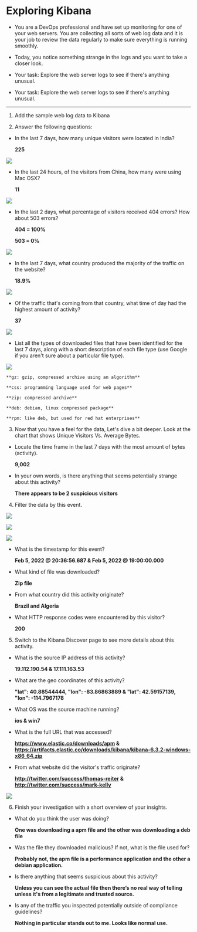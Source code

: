 # Exploring Kibana

* You are a DevOps professional and have set up monitoring for one of your web servers. You are collecting all sorts of web log data and it is your job to review the data regularly to make sure everything is running smoothly. 

* Today, you notice something strange in the logs and you want to take a closer look.

* Your task: Explore the web server logs to see if there's anything unusual.

* Your task: Explore the web server logs to see if there's anything unusual.

---

1. Add the sample web log data to Kibana

2. Answer the following questions:

- In the last 7 days, how many unique visitors were located in India?

	**225**

![](https://github.com/pdanny90/p_dan/blob/main/Exploring_Kibana/Images/1%20India.png)

- In the last 24 hours, of the visitors from China, how many were using Mac OSX?

	**11**

![](https://github.com/pdanny90/p_dan/blob/main/Exploring_Kibana/Images/2%20China.png)

- In the last 2 days, what percentage of visitors received 404 errors? How about 503 errors?

	**404 = 100%**

	**503 = 0%**

![](https://github.com/pdanny90/p_dan/blob/main/Exploring_Kibana/Images/2.3%20404_503%20errors.png)

- In the last 7 days, what country produced the majority of the traffic on the website?

	**18.9%**

![](https://github.com/pdanny90/p_dan/blob/main/Exploring_Kibana/Images/2.4%20china%20traffice.png)

- Of the traffic that's coming from that country, what time of day had the highest amount of activity?

	**37**

![](https://github.com/pdanny90/p_dan/blob/main/Exploring_Kibana/2.5%20china%20heatmap.png)

- List all the types of downloaded files that have been identified for the last 7 days, along with a short description of each file type (use Google if you aren't sure about a particular file type).

![](https://github.com/pdanny90/p_dan/blob/main/Exploring_Kibana/Images/2.6%20file%20downloaded.png)

	**gz: gzip, compressed archive using an algorithm**

	**css: programming language used for web pages**

	**zip: compressed archive**

	**deb: debian, linux compressed package**

	**rpm: like deb, but used for red hat enterprises**

3. Now that you have a feel for the data, Let's dive a bit deeper. Look at the chart that shows Unique Visitors Vs. Average Bytes.

- Locate the time frame in the last 7 days with the most amount of bytes (activity).

 	**9,002**
 
- In your own words, is there anything that seems potentially strange about this activity?

	**There appears to be 2 suspicious visitors**

4. Filter the data by this event.

![](https://github.com/pdanny90/p_dan/blob/main/Exploring_Kibana/Images/4.1%20chart.png)

![](https://github.com/pdanny90/p_dan/blob/main/Exploring_Kibana/Images/4.2%20country.png)

![](https://github.com/pdanny90/p_dan/blob/main/Exploring_Kibana/Images/4.2%20response%20code.png)

- What is the timestamp for this event?
	
	**Feb 5, 2022 @ 20:36:56.687 & Feb 5, 2022 @ 19:00:00.000**
- What kind of file was downloaded?
	
	**Zip file**
- From what country did this activity originate?
	
	**Brazil and Algeria**
- What HTTP response codes were encountered by this visitor?
	
	**200**

5. Switch to the Kibana Discover page to see more details about this activity.

- What is the source IP address of this activity?

	**19.112.190.54 & 17.111.163.53**
	
- What are the geo coordinates of this activity?

	**"lat": 40.88544444, "lon": -83.86863889 & "lat": 42.59157139, "lon": -114.7967178**

- What OS was the source machine running? 

	**ios & win7**
	
- What is the full URL that was accessed?

	**https://www.elastic.co/downloads/apm & https://artifacts.elastic.co/downloads/kibana/kibana-6.3.2-windows-x86_64.zip**

- From what website did the visitor's traffic originate?

	**http://twitter.com/success/thomas-reiter & http://twitter.com/success/mark-kelly**

![](https://github.com/pdanny90/p_dan/blob/main/Exploring_Kibana/Images/5%20discover.png)

6. Finish your investigation with a short overview of your insights.

- What do you think the user was doing?

	**One was downloading a apm file and the other was downloading a deb file**
	
- Was the file they downloaded malicious? If not, what is the file used for?

	**Probably not, the apm file is a performance application and the other a debian application.**

- Is there anything that seems suspicious about this activity?

	**Unless you can see the actual file then there’s no real way of telling unless it's from a legitimate and trusted source.**
	
- Is any of the traffic you inspected potentially outside of compliance guidelines?

	**Nothing in particular stands out to me. Looks like normal use.**
